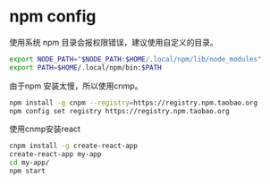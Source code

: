 # npm config

使用系统 npm 目录会报权限错误，建议使用自定义的目录。

```bash
export NODE_PATH="$NODE_PATH:$HOME/.local/npm/lib/node_modules"
export PATH=$HOME/.local/npm/bin:$PATH
```

由于npm 安装太慢，所以使用cnmp。

```bash
npm install -g cnpm --registry=https://registry.npm.taobao.org
npm config set registry https://registry.npm.taobao.org
```

使用cnmp安装react

```bash
cnpm install -g create-react-app
create-react-app my-app
cd my-app/
npm start
```

